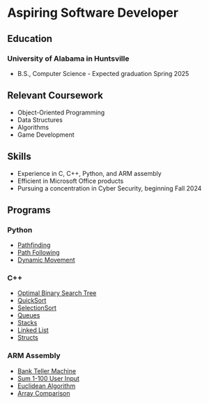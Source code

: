 # Aspiring Software Developer

## Education
### University of Alabama in Huntsville
- B.S., Computer Science - Expected graduation Spring 2025

## Relevant Coursework
- Object-Oriented Programming
- Data Structures
- Algorithms
- Game Development

## Skills
- Experience in C, C++, Python, and ARM assembly
- Efficient in Microsoft Office products
- Pursuing a concentration in Cyber Security, beginning Fall 2024

## Programs
### Python
- [Pathfinding](https://github.com/whook2/Python-Pathfinding)
- [Path Following](https://github.com/whook2/Python-Path-Following)
- [Dynamic Movement](https://github.com/whook2/Python-Dynamic-Movement)

### C++
- [Optimal Binary Search Tree](https://github.com/whook2/Cpp--OBST)
- [QuickSort](https://github.com/whook2/Cpp-Quicksort)
- [SelectionSort](https://github.com/whook2/CS221-4)
- [Queues](https://github.com/whook2/CS221-3.2)
- [Stacks](https://github.com/whook2/CS221-3.1)
- [Linked List](https://github.com/whook2/CS221-2)
- [Structs](https://github.com/whook2/CS221-1)

### ARM Assembly
- [Bank Teller Machine](https://github.com/whook2/ARM-Lab-5)
- [Sum 1-100 User Input](https://github.com/whook2/ARM-Lab-4)
- [Euclidean Algorithm](https://github.com/whook2/ARM-Program-2)
- [Array Comparison](https://github.com/whook2/ARM-Program-1)

